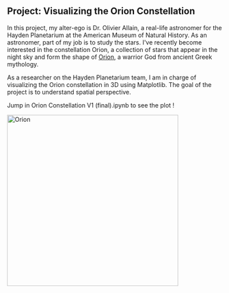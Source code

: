 ## Project: Visualizing the Orion Constellation

In this project, my alter-ego is Dr. Olivier Allain, a real-life astronomer for the Hayden Planetarium at the American Museum of Natural History. As an astronomer, part of my job is to study the stars. I've recently become interested in the constellation Orion, a collection of stars that appear in the night sky and form the shape of [Orion](https://en.wikipedia.org/wiki/Orion_(constellation)), a warrior God from ancient Greek mythology. 

As a researcher on the Hayden Planetarium team, I am in charge of visualizing the Orion constellation in 3D using Matplotlib. The goal of the project is to understand spatial perspective. 

Jump in Orion Constellation V1 (final).ipynb to see the plot !

<img src="https://upload.wikimedia.org/wikipedia/commons/9/91/Orion_constellation_with_star_labels.jpg" alt="Orion" style="width: 400px;"/>
